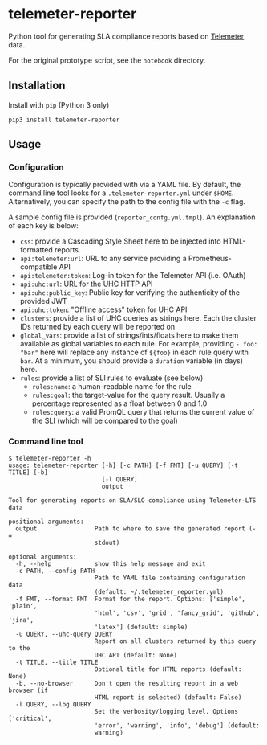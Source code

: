 # telemeter-reporter
Python tool for generating SLA compliance reports based on [Telemeter](https://github.com/openshift/telemeter/) data.

For the original prototype script, see the `notebook` directory.

## Installation
Install with `pip` (Python 3 only)
```
pip3 install telemeter-reporter
```

## Usage
### Configuration
Configuration is typically provided with via a YAML file. By default, the command line tool looks for a 
`.telemeter-reporter.yml` under `$HOME`. Alternatively, you can specify the path to the config file with the `-c` flag.

A sample config file is provided (`reporter_confg.yml.tmpl`). An explanation of each key is below:
- `css`: provide a Cascading Style Sheet here to be injected into HTML-formatted reports.
- `api:telemeter:url`: URL to any service providing a Prometheus-compatible API
- `api:telemeter:token`: Log-in token for the Telemeter API (i.e. OAuth)
- `api:uhc:url`: URL for the UHC HTTP API
- `api:uhc:public_key`: Public key for verifying the authenticity of the provided JWT
- `api:uhc:token`: "Offline access" token for UHC API
- `clusters`: provide a list of UHC queries as strings here. Each the cluster IDs returned by each query will be reported on
- `global_vars`: provide a list of strings/ints/floats here to make them available as global variables to each rule. For
example, providing `- foo: "bar"` here will replace any instance of `${foo}` in each rule query with `bar`. At a minimum,
you should provide a `duration` variable (in days) here.
- `rules`: provide a list of SLI rules to evaluate (see below)
  - `rules:name`: a human-readable name for the rule
  - `rules:goal`: the target-value for the query result. Usually a percentage represented as a float between 0 and 1.0
  - `rules:query`: a valid PromQL query that returns the current value of the SLI (which will be compared to the goal)
 
### Command line tool
```
$ telemeter-reporter -h
usage: telemeter-reporter [-h] [-c PATH] [-f FMT] [-u QUERY] [-t TITLE] [-b]
                          [-l QUERY]
                          output

Tool for generating reports on SLA/SLO compliance using Telemeter-LTS data

positional arguments:
  output                Path to where to save the generated report (- =
                        stdout)

optional arguments:
  -h, --help            show this help message and exit
  -c PATH, --config PATH
                        Path to YAML file containing configuration data
                        (default: ~/.telemeter_reporter.yml)
  -f FMT, --format FMT  Format for the report. Options: ['simple', 'plain',
                        'html', 'csv', 'grid', 'fancy_grid', 'github', 'jira',
                        'latex'] (default: simple)
  -u QUERY, --uhc-query QUERY
                        Report on all clusters returned by this query to the
                        UHC API (default: None)
  -t TITLE, --title TITLE
                        Optional title for HTML reports (default: None)
  -b, --no-browser      Don't open the resulting report in a web browser (if
                        HTML report is selected) (default: False)
  -l QUERY, --log QUERY
                        Set the verbosity/logging level. Options ['critical',
                        'error', 'warning', 'info', 'debug'] (default:
                        warning)
```
